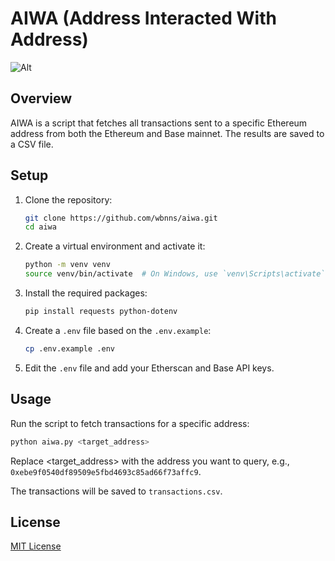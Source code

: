 # AIWA (Address Interacted With Address)

![Alt](https://repobeats.axiom.co/api/embed/453912f5a3e66b04d3c7273124304c05f242fc4b.svg "Repobeats analytics image")

## Overview

AIWA is a script that fetches all transactions sent to a specific Ethereum address from both the Ethereum and Base mainnet. The results are saved to a CSV file.

## Setup

1. Clone the repository:

   ```sh
   git clone https://github.com/wbnns/aiwa.git
   cd aiwa
   ```

2. Create a virtual environment and activate it:

   ```sh
   python -m venv venv
   source venv/bin/activate  # On Windows, use `venv\Scripts\activate`
   ```

3. Install the required packages:

   ```sh
   pip install requests python-dotenv
   ```

4. Create a `.env` file based on the `.env.example`:

   ```sh
   cp .env.example .env
   ```

5. Edit the `.env` file and add your Etherscan and Base API keys.

## Usage

Run the script to fetch transactions for a specific address:

```sh
python aiwa.py <target_address>
```

Replace <target_address> with the address you want to query, e.g., `0xebe9f0540df89509e5fbd4693c85ad66f73affc9`.

The transactions will be saved to `transactions.csv`.

## License

[MIT License](LICENSE)
